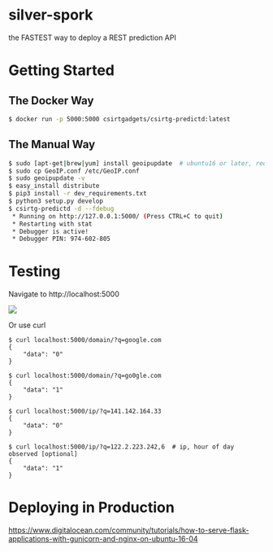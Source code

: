 # silver-spork
the FASTEST way to deploy a REST prediction API

# Getting Started
## The Docker Way

```bash
$ docker run -p 5000:5000 csirtgadgets/csirtg-predictd:latest
```

## The Manual Way

```bash
$ sudo [apt-get|brew|yum] install geoipupdate  # ubuntu16 or later, requires python3
$ sudo cp GeoIP.conf /etc/GeoIP.conf
$ sudo geoipupdate -v
$ easy_install distribute
$ pip3 install -r dev_requirements.txt
$ python3 setup.py develop
$ csirtg-predictd -d --fdebug
 * Running on http://127.0.0.1:5000/ (Press CTRL+C to quit)
 * Restarting with stat
 * Debugger is active!
 * Debugger PIN: 974-602-805
```

# Testing
Navigate to http://localhost:5000

![](https://user-images.githubusercontent.com/474878/39194869-95eed9e6-47ac-11e8-85b2-b7ee373fd55e.png?raw=true)

Or use curl
```
$ curl localhost:5000/domain/?q=google.com
{
    "data": "0"
}

$ curl localhost:5000/domain/?q=go0gle.com
{
    "data": "1"
}

$ curl localhost:5000/ip/?q=141.142.164.33
{
    "data": "0"
}

$ curl localhost:5000/ip/?q=122.2.223.242,6  # ip, hour of day observed [optional]
{
    "data": "1"
}
```

# Deploying in Production

https://www.digitalocean.com/community/tutorials/how-to-serve-flask-applications-with-gunicorn-and-nginx-on-ubuntu-16-04
